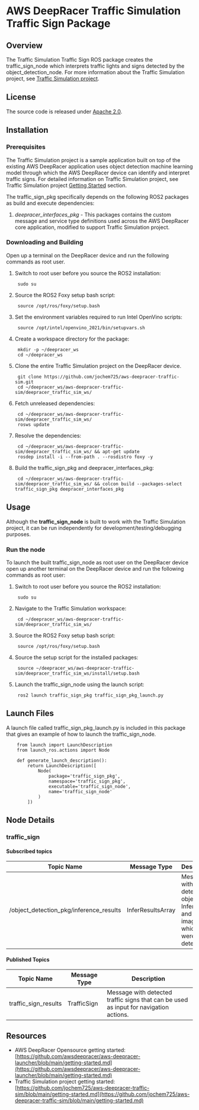 # AWS DeepRacer Traffic Simulation Traffic Sign Package

## Overview

The Traffic Simulation Traffic Sign ROS package creates the traffic_sign_node which interprets traffic lights and signs detected by the object_detection_node. For more information about the Traffic Simulation project, see [Traffic Simulation project](https://github.com/jochem725/aws-deepracer-traffic-sim).

## License

The source code is released under [Apache 2.0](https://aws.amazon.com/apache-2-0/).

## Installation

### Prerequisites

The Traffic Simulation project is a sample application built on top of the existing AWS DeepRacer application uses object detection machine learning model through which the AWS DeepRacer device can identify and interpret traffic signs. For detailed information on Traffic Simulation project, see Traffic Simulation project [Getting Started](https://github.com/jochem725/aws-deepracer-traffic-sim/blob/main/getting-started.md) section.

The traffic_sign_pkg specifically depends on the following ROS2 packages as build and execute dependencies:

1. *deepracer_interfaces_pkg* - This packages contains the custom message and service type definitions used across the AWS DeepRacer core application, modified to support Traffic Simulation project.

### Downloading and Building

Open up a terminal on the DeepRacer device and run the following commands as root user.

1. Switch to root user before you source the ROS2 installation:

        sudo su

1. Source the ROS2 Foxy setup bash script:

        source /opt/ros/foxy/setup.bash 

1. Set the environment variables required to run Intel OpenVino scripts:

        source /opt/intel/openvino_2021/bin/setupvars.sh

1. Create a workspace directory for the package:

        mkdir -p ~/deepracer_ws
        cd ~/deepracer_ws

2. Clone the entire Traffic Simulation project on the DeepRacer device.

        git clone https://github.com/jochem725/aws-deepracer-traffic-sim.git
        cd ~/deepracer_ws/aws-deepracer-traffic-sim/deepracer_traffic_sim_ws/

3. Fetch unreleased dependencies:

        cd ~/deepracer_ws/aws-deepracer-traffic-sim/deepracer_traffic_sim_ws/
        rosws update

4. Resolve the dependencies:

        cd ~/deepracer_ws/aws-deepracer-traffic-sim/deepracer_traffic_sim_ws/ && apt-get update
        rosdep install -i --from-path . --rosdistro foxy -y

5. Build the traffic_sign_pkg and deepracer_interfaces_pkg:

        cd ~/deepracer_ws/aws-deepracer-traffic-sim/deepracer_traffic_sim_ws/ && colcon build --packages-select traffic_sign_pkg deepracer_interfaces_pkg


## Usage

Although the **traffic_sign_node** is built to work with the Traffic Simulation project, it can be run independently for development/testing/debugging purposes.

### Run the node

To launch the built traffic_sign_node as root user on the DeepRacer device open up another terminal on the DeepRacer device and run the following commands as root user:

1. Switch to root user before you source the ROS2 installation:

        sudo su

2. Navigate to the Traffic Simulation workspace:

        cd ~/deepracer_ws/aws-deepracer-traffic-sim/deepracer_traffic_sim_ws/

3. Source the ROS2 Foxy setup bash script:

        source /opt/ros/foxy/setup.bash 

4. Source the setup script for the installed packages:

        source ~/deepracer_ws/aws-deepracer-traffic-sim/deepracer_traffic_sim_ws/install/setup.bash 

5. Launch the traffic_sign_node using the launch script:

        ros2 launch traffic_sign_pkg traffic_sign_pkg_launch.py

## Launch Files

A launch file called traffic_sign_pkg_launch.py is included in this package that gives an example of how to launch the traffic_sign_node.

        from launch import LaunchDescription
        from launch_ros.actions import Node

        def generate_launch_description():
            return LaunchDescription([
                Node(
                    package='traffic_sign_pkg',
                    namespace='traffic_sign_pkg',
                    executable='traffic_sign_node',
                    name='traffic_sign_node'
                )
            ])


## Node Details

### traffic_sign

#### Subscribed topics

| Topic Name | Message Type | Description |
|----------- | ------------ | ----------- |
|/object_detection_pkg/inference_results| InferResultsArray | Message with detected objects as InferResults and the image for which they were detected |

#### Published Topics

| Topic Name | Message Type | Description |
| ---------- | ------------ | ----------- |
|traffic_sign_results|TrafficSign|Message with detected traffic signs that can be used as input for navigation actions.|

## Resources

* AWS DeepRacer Opensource getting started: [https://github.com/awsdeepracer/aws-deepracer-launcher/blob/main/getting-started.md](https://github.com/awsdeepracer/aws-deepracer-launcher/blob/main/getting-started.md)
* Traffic Simulation project getting started: [https://github.com/jochem725/aws-deepracer-traffic-sim/blob/main/getting-started.md](https://github.com/jochem725/aws-deepracer-traffic-sim/blob/main/getting-started.md)